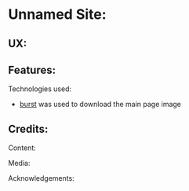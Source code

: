 Unnamed Site:
=============



UX:
---



Features:
---------



Technologies used:
* [burst](https://burst.shopify.com/) was used to download the main page image



Credits:
--------



Content:



Media:



Acknowledgements:


